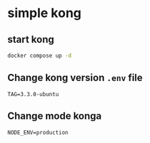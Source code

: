 # simple kong
## start kong
```bash
docker compose up -d
```
## Change kong version `.env` file
```
TAG=3.3.0-ubuntu
```
## Change mode konga
```
NODE_ENV=production
```
